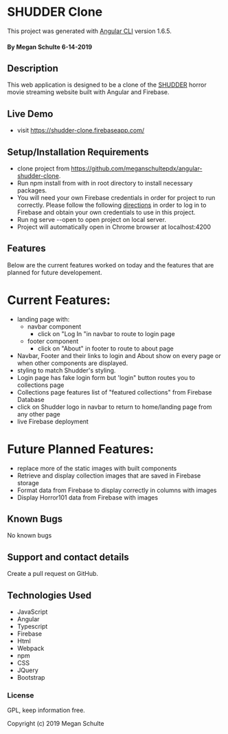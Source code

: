 # SHUDDER Clone

This project was generated with [Angular CLI](https://github.com/angular/angular-cli) version 1.6.5.

#### By Megan Schulte 6-14-2019

## Description

  This web application is designed to be a clone of the [SHUDDER](https://www.shudder.com) horror movie streaming website built with Angular and Firebase. 

## Live Demo
* visit https://shudder-clone.firebaseapp.com/

## Setup/Installation Requirements
* clone project from https://github.com/meganschultepdx/angular-shudder-clone.
* Run npm install from with in root directory to install necessary packages.
* You will need your own Firebase credentials in order for project to run correctly. Please follow the following [directions](https://www.learnhowtoprogram.com/javascript/angular-extended/firebase-introduction-and-setup) in order to log in to Firebase and obtain your own credentials to use in this project.
* Run ng serve --open to open project on local server.
* Project will automatically open in Chrome browser at localhost:4200

## Features

Below are the current features worked on today and the features that are planned for future developement.

# Current Features:

* landing page with:
  - navbar component
    - click on "Log In "in navbar to route to login page
  - footer component
    - click on "About" in footer to route to about page
* Navbar, Footer and their links to login and About show on every page or when other components are displayed.
* styling to match Shudder's styling.
* Login page has fake login form but 'login" button routes you to collections page
* Collections page features list of "featured collections" from Firebase Database
* click on Shudder logo in navbar to return to home/landing page from any other page
* live Firebase deployment


# Future Planned Features:

* replace more of the static images with built components 
* Retrieve and display collection images that are saved in Firebase storage
* Format data from Firebase to display correctly in columns with images
* Display Horror101 data from Firebase with images

 ## Known Bugs

  No known bugs

  ## Support and contact details

  Create a pull request on GitHub.

  ## Technologies Used

  * JavaScript
  * Angular
  * Typescript
  * Firebase
  * Html
  * Webpack
  * npm
  * CSS
  * JQuery
  * Bootstrap

  ### License

  GPL, keep information free.

  Copyright (c) 2019 Megan Schulte

